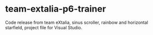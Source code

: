 # team-extalia-p6-trainer
Code release from team eXtalia, sinus scroller, rainbow and horizontal starfield, project file for Visual Studio.
